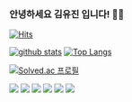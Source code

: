 ### 안녕하세요 김유진 입니다! 🧑‍💻
[![Hits](https://hits.seeyoufarm.com/api/count/incr/badge.svg?url=https%3A%2F%2Fgithub.com%2Fguineaaaa)](https://hits.seeyoufarm.com)
<!--
**shinplest/shinplest** is a ✨ _special_ ✨ repository because its `README.md` (this file) appears on your GitHub profile.

Here are some ideas to get you started:

- 🔭 I’m currently working on ...
- 🌱 I’m currently learning ...
- 👯 I’m looking to collaborate on ...
- 🤔 I’m looking for help with ...
- 💬 Ask me about ...
- 📫 How to reach me: ...
- 😄 Pronouns: ...
- ⚡ Fun fact: ...
-->

[![github stats](https://github-readme-stats.vercel.app/api?username=guineaaaa&show_icons=true&hide_border=true)](https://github.com/guineaaaa)
[![Top Langs](https://github-readme-stats.vercel.app/api/top-langs/?username=guineaaaa&layout=compact)](https://github.com/guineaaaa)

[![Solved.ac
프로필](http://mazassumnida.wtf/api/generate_badge?boj=homeisgood)](https://solved.ac/homeisgood)

<a href="" target="_blank"><img src="https://img.shields.io/badge/C-A8B9CC?style=flat-square&logo=C&logoColor=white"/></a>
<a href="" target="_blank"><img src="https://img.shields.io/badge/Python-3776AB?style=flat-square&logo=Python&logoColor=white"/></a>
<a href="" target="_blank"><img src="https://img.shields.io/badge/JAVA-007396?style=flat-square&logo=Java&logoColor=white"/></a>
<a href="" target="_blank"><img src="https://img.shields.io/badge/React-61DAFB?style=flat-square&logo=React&logoColor=black"/></a>
<a href="" target="_blank"><img src="https://img.shields.io/badge/JavaScript-F7DF1E?style=flat-square&logo=javascript&logoColor=black"/></a>
<a href="" target="_blank"><img src="https://img.shields.io/badge/GitHub-181717?style=flat-square&logo=GitHub&logoColor=white"/></a>
